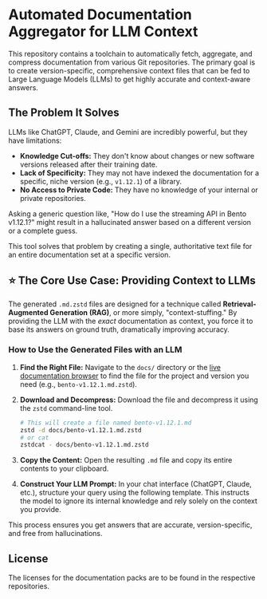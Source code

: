 # Automated Documentation Aggregator for LLM Context

This repository contains a toolchain to automatically fetch, aggregate, and compress documentation from various Git repositories. The primary goal is to create version-specific, comprehensive context files that can be fed to Large Language Models (LLMs) to get highly accurate and context-aware answers.

## The Problem It Solves

LLMs like ChatGPT, Claude, and Gemini are incredibly powerful, but they have limitations:
-   **Knowledge Cut-offs:** They don't know about changes or new software versions released after their training date.
-   **Lack of Specificity:** They may not have indexed the documentation for a specific, niche version (e.g., `v1.12.1`) of a library.
-   **No Access to Private Code:** They have no knowledge of your internal or private repositories.

Asking a generic question like, "How do I use the streaming API in Bento v1.12.1?" might result in a hallucinated answer based on a different version or a complete guess.

This tool solves that problem by creating a single, authoritative text file for an entire documentation set at a specific version.

## ⭐ The Core Use Case: Providing Context to LLMs

The generated `.md.zstd` files are designed for a technique called **Retrieval-Augmented Generation (RAG)**, or more simply, "context-stuffing." By providing the LLM with the *exact* documentation as context, you force it to base its answers on ground truth, dramatically improving accuracy.

### How to Use the Generated Files with an LLM

1.  **Find the Right File:** Navigate to the `docs/` directory or the [live documentation browser](https://akhenakh.github.io/feedai/) to find the file for the project and version you need (e.g., `bento-v1.12.1.md.zstd`).

2.  **Download and Decompress:** Download the file and decompress it using the `zstd` command-line tool.
    ```bash
    # This will create a file named bento-v1.12.1.md
    zstd -d docs/bento-v1.12.1.md.zstd
    # or cat
    zstdcat - docs/bento-v1.12.1.md.zstd
    ```

3.  **Copy the Content:** Open the resulting `.md` file and copy its entire contents to your clipboard.

4.  **Construct Your LLM Prompt:** In your chat interface (ChatGPT, Claude, etc.), structure your query using the following template. This instructs the model to ignore its internal knowledge and rely solely on the context you provide.


This process ensures you get answers that are accurate, version-specific, and free from hallucinations.


## License

The licenses for the documentation packs are to be found in the respective repositories.
